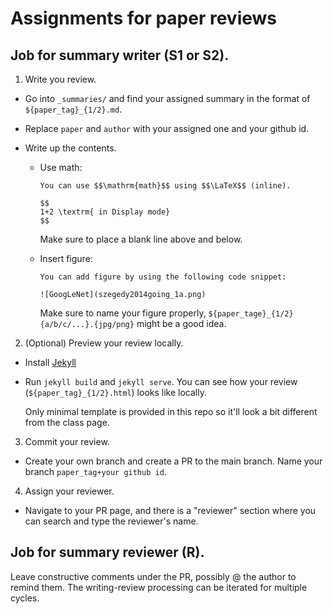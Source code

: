 # Assignments for paper reviews

## Job for summary writer (S1 or S2).

1. Write you review.

  - Go into `_summaries/` and find your assigned summary in the format of `${paper_tag}_{1/2}.md`.

  - Replace `paper` and `author` with your assigned one and your github id.

  - Write up the contents.
    - Use math:
      
      ```
      You can use $$\mathrm{math}$$ using $$\LaTeX$$ (inline).

      $$
      1+2 \textrm{ in Display mode}
      $$

      ```
      Make sure to place a blank line above and below.
      
    - Insert figure:
      
      ```
      You can add figure by using the following code snippet:
      
      ![GoogLeNet](szegedy2014going_1a.png)
      ```

      Make sure to name your figure properly, `${paper_tage}_{1/2}{a/b/c/...}.{jpg/png}` might be a good idea.
      

2. (Optional) Preview your review locally.

  - Install [Jekyll](https://jekyllrb.com/docs/installation/)

  - Run `jekyll build` and `jekyll serve`. You can see how your review (`${paper_tag}_{1/2}.html`) looks like locally.

    Only minimal template is provided in this repo so it'll look a bit different from the class page.

3. Commit your review.

  - Create your own branch and create a PR to the main branch. Name your branch `paper_tag+your github id`.

4. Assign your reviewer.
  - Navigate to your PR page, and there is a "reviewer" section where you can search and type the reviewer's name.

## Job for summary reviewer (R).

Leave constructive comments under the PR, possibly @ the author to remind them.
The writing-review processing can be iterated for multiple cycles.







